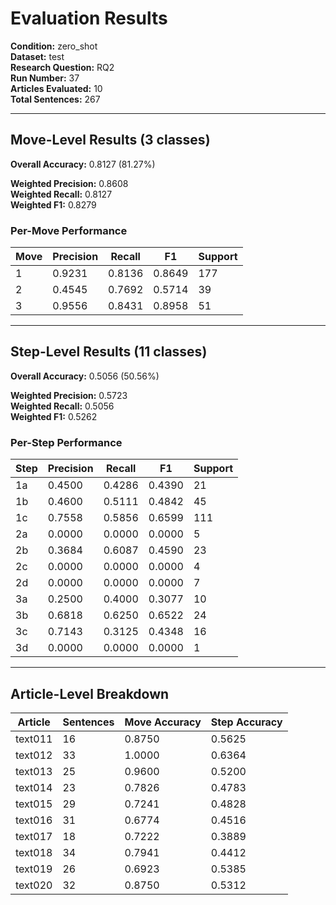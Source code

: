 # Evaluation Results

**Condition:** zero_shot  
**Dataset:** test  
**Research Question:** RQ2  
**Run Number:** 37  
**Articles Evaluated:** 10  
**Total Sentences:** 267  

---

## Move-Level Results (3 classes)

**Overall Accuracy:** 0.8127 (81.27%)  

**Weighted Precision:** 0.8608  
**Weighted Recall:** 0.8127  
**Weighted F1:** 0.8279  

### Per-Move Performance

| Move | Precision | Recall | F1 | Support |
|------|-----------|--------|----|---------|
| 1 | 0.9231 | 0.8136 | 0.8649 | 177 |
| 2 | 0.4545 | 0.7692 | 0.5714 | 39 |
| 3 | 0.9556 | 0.8431 | 0.8958 | 51 |

---

## Step-Level Results (11 classes)

**Overall Accuracy:** 0.5056 (50.56%)  

**Weighted Precision:** 0.5723  
**Weighted Recall:** 0.5056  
**Weighted F1:** 0.5262  

### Per-Step Performance

| Step | Precision | Recall | F1 | Support |
|------|-----------|--------|----|---------|
| 1a | 0.4500 | 0.4286 | 0.4390 | 21 |
| 1b | 0.4600 | 0.5111 | 0.4842 | 45 |
| 1c | 0.7558 | 0.5856 | 0.6599 | 111 |
| 2a | 0.0000 | 0.0000 | 0.0000 | 5 |
| 2b | 0.3684 | 0.6087 | 0.4590 | 23 |
| 2c | 0.0000 | 0.0000 | 0.0000 | 4 |
| 2d | 0.0000 | 0.0000 | 0.0000 | 7 |
| 3a | 0.2500 | 0.4000 | 0.3077 | 10 |
| 3b | 0.6818 | 0.6250 | 0.6522 | 24 |
| 3c | 0.7143 | 0.3125 | 0.4348 | 16 |
| 3d | 0.0000 | 0.0000 | 0.0000 | 1 |

---

## Article-Level Breakdown

| Article | Sentences | Move Accuracy | Step Accuracy |
|---------|-----------|---------------|---------------|
| text011 | 16 | 0.8750 | 0.5625 |
| text012 | 33 | 1.0000 | 0.6364 |
| text013 | 25 | 0.9600 | 0.5200 |
| text014 | 23 | 0.7826 | 0.4783 |
| text015 | 29 | 0.7241 | 0.4828 |
| text016 | 31 | 0.6774 | 0.4516 |
| text017 | 18 | 0.7222 | 0.3889 |
| text018 | 34 | 0.7941 | 0.4412 |
| text019 | 26 | 0.6923 | 0.5385 |
| text020 | 32 | 0.8750 | 0.5312 |
